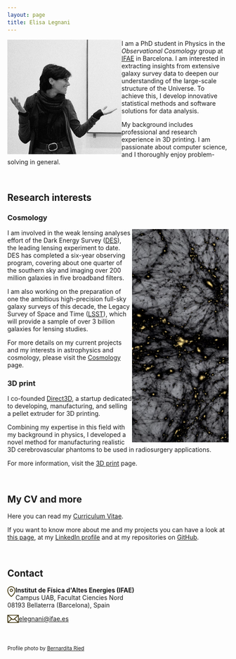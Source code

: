 ```yaml
---
layout: page
title: Elisa Legnani
---
```


<img class="circular-img" align="left" width=260 src="assets/img/me_23_2.jpg"/>

I am a PhD student in Physics in the *Observational Cosmology* group at [IFAE](https://www.ifae.es/) in Barcelona. I am interested in extracting insights from extensive galaxy survey data to deepen our understanding of the large-scale structure of the Universe. To achieve this, I develop innovative statistical methods and software solutions for data analysis.

My background includes professional and research experience in 3D printing. I am passionate about computer science, and I thoroughly enjoy problem-solving in general.

<br>

## Research interests

### Cosmology

<img class="post-img" width=220 align="right" src="/assets/img/LSS.png"/>

I am involved in the weak lensing analyses effort of the Dark Energy Survey ([DES](https://www.darkenergysurvey.org/)), the leading lensing experiment to date. DES has completed a six-year observing program, covering about one quarter of the southern sky and imaging over 200 million galaxies in five broadband filters. 

I am also working on the preparation of one the ambitious high-precision full-sky galaxy surveys of this decade, the Legacy Survey of Space and Time ([LSST](https://lsstdesc.org/)), which will provide a sample of over 3 billion galaxies for lensing studies.

For more details on my current projects and my interests in astrophysics and cosmology, please visit the [Cosmology](https://elisalegnani.github.io/cosmology) page.

### 3D print

I co-founded [Direct3D](https://www.direct3d.it/), a startup dedicated to developing, manufacturing, and selling a pellet extruder for 3D printing.

Combining my expertise in this field with my background in physics, I developed a novel method for manufacturing realistic 3D cerebrovascular phantoms to be used in radiosurgery applications.

For more information, visit the [3D print](https://elisalegnani.github.io//3dprint) page.

<br>

## My CV and more

Here you can read my [Curriculum Vitae](https://drive.google.com/file/d/1hqm60XJ0-QDLmXFYZ1klpW1z_U_48r6b/view?usp=sharing).

If you want to know more about me and my projects you can have a look at [this page](https://elisalegnani.github.io/aboutme), at my [LinkedIn profile](https://www.linkedin.com/in/elisa-legnani-32590819b/) and at my repositories on [GitHub](https://github.com/ElisaLegnani).

<br>

## Contact

<img class="thumbnail-img" align="left" height=24 src="/assets/img/img_location.png"/> **Institut de Física d'Altes Energies (IFAE)** <br>
Campus UAB, Facultat Ciencies Nord <br>
08193 Bellaterra (Barcelona), Spain

<img class="thumbnail-img" align="left" height=18 src="/assets/img/img_mail.png"/> [elegnani@ifae.es](mailto:elegnani@ifae.es)

<!---* <img class="thumbnail-img" align="left" height=18 src="/assets/img/img_mail.png"/> [elegnani97@gmail.com](mailto:elegnani97@gmail.com)  *--->

<br>

<sub> Profile photo by [Bernardita Ried](https://sites.google.com/view/bernarditaried) <sub/>


<!---* I'll also try to keep the [Blog](https://elisalegnani.github.io/blog) page updated with some more random stuff I do. *--->
